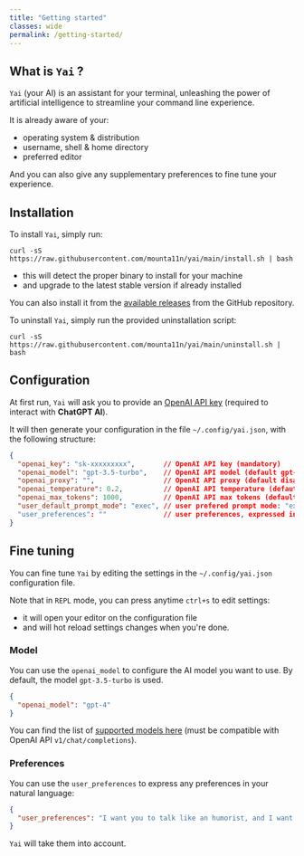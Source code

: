 ```yaml
---
title: "Getting started"
classes: wide
permalink: /getting-started/
---
```


## What is `Yai` ?

`Yai` (your AI) is an assistant for your terminal, unleashing the power of artificial intelligence to streamline your command line experience.

It is already aware of your:
- operating system & distribution
- username, shell & home directory
- preferred editor

And you can also give any supplementary preferences to fine tune your experience.

## Installation

To install `Yai`, simply run:

```shell
curl -sS https://raw.githubusercontent.com/mounta11n/yai/main/install.sh | bash
```

- this will detect the proper binary to install for your machine
- and upgrade to the latest stable version if already installed

You can also install it from the [available releases](https://github.com/mounta11n/yai/releases) from the GitHub repository.

To uninstall `Yai`, simply run the provided uninstallation script:

```shell
curl -sS https://raw.githubusercontent.com/mounta11n/yai/main/uninstall.sh | bash
```

## Configuration

At first run, `Yai` will ask you to provide an [OpenAI API key](https://platform.openai.com/account/api-keys) (required to interact with **ChatGPT AI**).

It will then generate your configuration in the file `~/.config/yai.json`, with the following structure:

```json
{
  "openai_key": "sk-xxxxxxxxx",       // OpenAI API key (mandatory)
  "openai_model": "gpt-3.5-turbo",    // OpenAI API model (default gpt-3.5-turbo)
  "openai_proxy": "",                 // OpenAI API proxy (default disabled)
  "openai_temperature": 0.2,          // OpenAI API temperature (defaut 0.2)
  "openai_max_tokens": 1000,          // OpenAI API max tokens (default 1000)
  "user_default_prompt_mode": "exec", // user prefered prompt mode: "exec" (default) or "chat"
  "user_preferences": ""              // user preferences, expressed in natural language (default none)
}
```

## Fine tuning

You can fine tune `Yai` by editing the settings in the `~/.config/yai.json` configuration file.

Note that in `REPL` mode, you can press anytime `ctrl+s` to edit settings:
- it will open your editor on the configuration file
- and will hot reload settings changes when you're done.

### Model 

You can use the `openai_model` to configure the AI model you want to use. By default, the model `gpt-3.5-turbo` is used.

```json
{
  "openai_model": "gpt-4"
}
```

You can find the list of [supported models here](https://platform.openai.com/docs/models/model-endpoint-compatibility) (must be compatible with OpenAI API `v1/chat/completions`).

### Preferences

You can use the `user_preferences` to express any preferences in your natural language:

```json
{
  "user_preferences": "I want you to talk like an humorist, and I want you to always add the -y flag when I use dnf"
}
```

`Yai` will take them into account.
